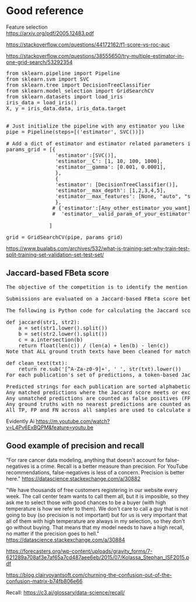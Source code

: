<H1> Good reference </H1>

Feature selection </br>
https://arxiv.org/pdf/2005.12483.pdf

https://stackoverflow.com/questions/44172162/f1-score-vs-roc-auc

https://stackoverflow.com/questions/38555650/try-multiple-estimator-in-one-grid-search/53292354

<pre>
from sklearn.pipeline import Pipeline
from sklearn.svm import SVC
from sklearn.tree import DecisionTreeClassifier
from sklearn.model_selection import GridSearchCV
from sklearn.datasets import load_iris
iris_data = load_iris()
X, y = iris_data.data, iris_data.target


# Just initialize the pipeline with any estimator you like    
pipe = Pipeline(steps=[('estimator', SVC())])

# Add a dict of estimator and estimator related parameters in this list
params_grid = [{
                'estimator':[SVC()],
                'estimator__C': [1, 10, 100, 1000],
                'estimator__gamma': [0.001, 0.0001],
                },
                {
                'estimator': [DecisionTreeClassifier()],
                'estimator__max_depth': [1,2,3,4,5],
                'estimator__max_features': [None, "auto", "sqrt", "log2"],
                },
               # {'estimator':[Any_other_estimator_you_want],
               #  'estimator__valid_param_of_your_estimator':[valid_values]

              ]

grid = GridSearchCV(pipe, params_grid)
</pre>

https://www.bualabs.com/archives/532/what-is-training-set-why-train-test-split-training-set-validation-set-test-set/


<H2> Jaccard-based FBeta score </H2>

<pre>
The objective of the competition is to identify the mention of datasets within scientific publications. Your predictions will be short excerpts from the publications that appear to note a dataset.

Submissions are evaluated on a Jaccard-based FBeta score between predicted texts and ground truth texts, with Beta = 0.5 (a micro F0.5 score). Multiple predictions are delineated with a pipe (|) character in the submission file.

The following is Python code for calculating the Jaccard score for a single prediction string against a single ground truth string. Note that the overall score for a sample uses Jaccard to compare multiple ground truth and prediction strings that are pipe-delimited - this code does not handle that process or the final micro F-beta calculation.

def jaccard(str1, str2): 
    a = set(str1.lower().split()) 
    b = set(str2.lower().split())
    c = a.intersection(b)
    return float(len(c)) / (len(a) + len(b) - len(c))
Note that ALL ground truth texts have been cleaned for matching purposes using the following code:

def clean_text(txt):
    return re.sub('[^A-Za-z0-9]+', ' ', str(txt).lower())
For each publication's set of predictions, a token-based Jaccard score is calculated for each potential prediction / ground truth pair. The prediction with the highest score for a given ground truth is matched with that ground truth.

Predicted strings for each publication are sorted alphabetically and processed in that order. Any scoring ties are resolved on the basis of that sort.
Any matched predictions where the Jaccard score meets or exceeds the threshold of 0.5 are counted as true positives (TP), the remainder as false positives (FP).
Any unmatched predictions are counted as false positives (FP).
Any ground truths with no nearest predictions are counted as false negatives (FN).
All TP, FP and FN across all samples are used to calculate a final micro F0.5 score. (Note that a micro F score does precisely this, creating one pool of TP, FP and FN that is used to calculate a score for the entire set of predictions.)
</pre>

Evidently Ai
https://m.youtube.com/watch?v=L4Pv6ExBQPM&feature=youtu.be

## Good example of precision and recall

"For rare cancer data modeling, anything that doesn't account for false-negatives is a crime. Recall is a better measure than precision.
For YouTube recommendations, false-negatives is less of a concern. Precision is better here." https://datascience.stackexchange.com/a/30882

"We have thousands of free customers registering in our website every week. The call center team wants to call them all, but it is imposible, so they ask me to select those with good chances to be a buyer (with high temperature is how we refer to them). We don't care to call a guy that is not going to buy (so precision is not important) but for us is very important that all of them with high temperature are always in my selection, so they don't go without buying. That means that my model needs to have a high recall, no matter if the precision goes to hell." https://datascience.stackexchange.com/a/30884

https://forecasters.org/wp-content/uploads/gravity_forms/7-621289a708af3e7af65a7cd487aee6eb/2015/07/Kolassa_Stephan_ISF2015.pdf

https://blog.clairvoyantsoft.com/churning-the-confusion-out-of-the-confusion-matrix-b74fb806e66

Recall: https://c3.ai/glossary/data-science/recall/
